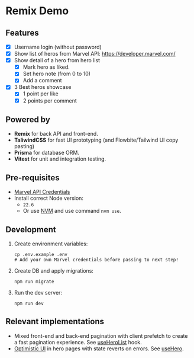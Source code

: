 # Remix Demo

## Features

- [x] Username login (without password)
- [x] Show list of heros from Marvel API: https://developer.marvel.com/
- [x] Show detail of a hero from hero list
  - [x] Mark hero as liked.
  - [x] Set hero note (from 0 to 10)
  - [x] Add a comment
- [x] 3 Best heros showcase
  - [x] 1 point per like
  - [x] 2 points per comment

## Powered by

- **Remix** for back API and front-end.
- **TaliwindCSS** for fast UI prototyping (and Flowbite/Tailwind UI copy pasting)
- **Prisma** for database ORM.
- **Vitest** for unit and integration testing.

## Pre-requisites

- [Marvel API Credentials](https://developer.marvel.com/documentation/getting_started)
- Install correct Node version:
  - `22.6`
  - Or use [NVM](https://github.com/nvm-sh/nvm) and use command `nvm use`.

## Development

1. Create environment variables:

   ```shellscript
   cp .env.example .env
   # Add your own Marvel credentials before passing to next step!
   ```

2. Create DB and apply migrations:

   ```shellscript
   npm run migrate
   ```

3. Run the dev server:

   ```shellscript
   npm run dev
   ```

## Relevant implementations

- Mixed front-end and back-end pagination with client prefetch to create a fast pagination experience. See [useHeroList](./app/src/hooks/useHeroList.ts) hook.
- [Optimistic UI](https://javascript.plainenglish.io/what-is-optimistic-ui-656b9d6e187c) in hero pages with state reverts on errors. See [useHero](./app/src/hooks/useHero.ts).
